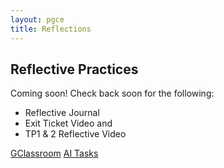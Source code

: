 ```yaml
---
layout: pgce
title: Reflections
---
```

## Reflective Practices

Coming soon! Check back soon for the following:
- Reflective Journal
- Exit Ticket Video and
- TP1 & 2 Reflective Video

<div class="button-container">
  <a href="{{ '/pgce/classroom' | relative_url }}" class="about-me-button">GClassroom</a>
  <a href="{{ '/pgce/aitasks' | relative_url }}" class="about-me-button">AI Tasks</a>
</div>